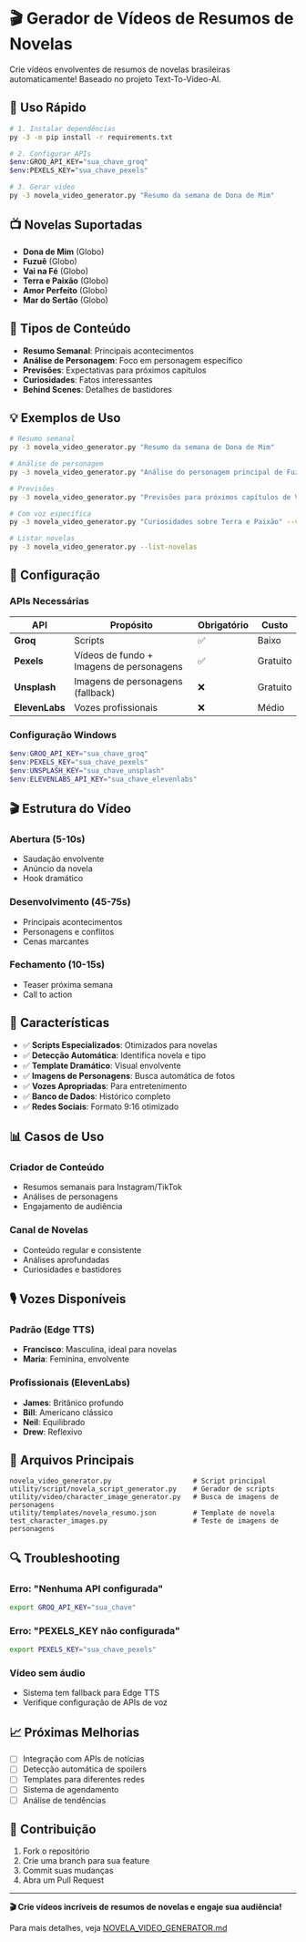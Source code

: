 # 🎬 Gerador de Vídeos de Resumos de Novelas

Crie vídeos envolventes de resumos de novelas brasileiras automaticamente! Baseado no projeto Text-To-Video-AI.

## 🚀 Uso Rápido

```bash
# 1. Instalar dependências
py -3 -m pip install -r requirements.txt

# 2. Configurar APIs
$env:GROQ_API_KEY="sua_chave_groq"
$env:PEXELS_KEY="sua_chave_pexels"

# 3. Gerar vídeo
py -3 novela_video_generator.py "Resumo da semana de Dona de Mim"
```

## 📺 Novelas Suportadas

- **Dona de Mim** (Globo)
- **Fuzuê** (Globo) 
- **Vai na Fé** (Globo)
- **Terra e Paixão** (Globo)
- **Amor Perfeito** (Globo)
- **Mar do Sertão** (Globo)

## 🎯 Tipos de Conteúdo

- **Resumo Semanal**: Principais acontecimentos
- **Análise de Personagem**: Foco em personagem específico
- **Previsões**: Expectativas para próximos capítulos
- **Curiosidades**: Fatos interessantes
- **Behind Scenes**: Detalhes de bastidores

## 💡 Exemplos de Uso

```bash
# Resumo semanal
py -3 novela_video_generator.py "Resumo da semana de Dona de Mim"

# Análise de personagem
py -3 novela_video_generator.py "Análise do personagem principal de Fuzuê"

# Previsões
py -3 novela_video_generator.py "Previsões para próximos capítulos de Vai na Fé"

# Com voz específica
py -3 novela_video_generator.py "Curiosidades sobre Terra e Paixão" --voice francisco

# Listar novelas
py -3 novela_video_generator.py --list-novelas
```

## 🔧 Configuração

### APIs Necessárias

| API | Propósito | Obrigatório | Custo |
|-----|-----------|-------------|-------|
| **Groq** | Scripts | ✅ | Baixo |
| **Pexels** | Vídeos de fundo + Imagens de personagens | ✅ | Gratuito |
| **Unsplash** | Imagens de personagens (fallback) | ❌ | Gratuito |
| **ElevenLabs** | Vozes profissionais | ❌ | Médio |

### Configuração Windows
```powershell
$env:GROQ_API_KEY="sua_chave_groq"
$env:PEXELS_KEY="sua_chave_pexels"
$env:UNSPLASH_KEY="sua_chave_unsplash"
$env:ELEVENLABS_API_KEY="sua_chave_elevenlabs"
```

## 🎬 Estrutura do Vídeo

### Abertura (5-10s)
- Saudação envolvente
- Anúncio da novela
- Hook dramático

### Desenvolvimento (45-75s)
- Principais acontecimentos
- Personagens e conflitos
- Cenas marcantes

### Fechamento (10-15s)
- Teaser próxima semana
- Call to action

## 🎨 Características

- ✅ **Scripts Especializados**: Otimizados para novelas
- ✅ **Detecção Automática**: Identifica novela e tipo
- ✅ **Template Dramático**: Visual envolvente
- ✅ **Imagens de Personagens**: Busca automática de fotos
- ✅ **Vozes Apropriadas**: Para entretenimento
- ✅ **Banco de Dados**: Histórico completo
- ✅ **Redes Sociais**: Formato 9:16 otimizado

## 📊 Casos de Uso

### Criador de Conteúdo
- Resumos semanais para Instagram/TikTok
- Análises de personagens
- Engajamento de audiência

### Canal de Novelas
- Conteúdo regular e consistente
- Análises aprofundadas
- Curiosidades e bastidores

## 🎙️ Vozes Disponíveis

### Padrão (Edge TTS)
- **Francisco**: Masculina, ideal para novelas
- **Maria**: Feminina, envolvente

### Profissionais (ElevenLabs)
- **James**: Britânico profundo
- **Bill**: Americano clássico
- **Neil**: Equilibrado
- **Drew**: Reflexivo

## 📁 Arquivos Principais

```
novela_video_generator.py                    # Script principal
utility/script/novela_script_generator.py    # Gerador de scripts
utility/video/character_image_generator.py   # Busca de imagens de personagens
utility/templates/novela_resumo.json         # Template de novela
test_character_images.py                     # Teste de imagens de personagens
```

## 🔍 Troubleshooting

### Erro: "Nenhuma API configurada"
```bash
export GROQ_API_KEY="sua_chave"
```

### Erro: "PEXELS_KEY não configurada"
```bash
export PEXELS_KEY="sua_chave_pexels"
```

### Vídeo sem áudio
- Sistema tem fallback para Edge TTS
- Verifique configuração de APIs de voz

## 📈 Próximas Melhorias

- [ ] Integração com APIs de notícias
- [ ] Detecção automática de spoilers
- [ ] Templates para diferentes redes
- [ ] Sistema de agendamento
- [ ] Análise de tendências

## 🤝 Contribuição

1. Fork o repositório
2. Crie uma branch para sua feature
3. Commit suas mudanças
4. Abra um Pull Request

---

**🎬 Crie vídeos incríveis de resumos de novelas e engaje sua audiência!**

Para mais detalhes, veja [NOVELA_VIDEO_GENERATOR.md](NOVELA_VIDEO_GENERATOR.md) 